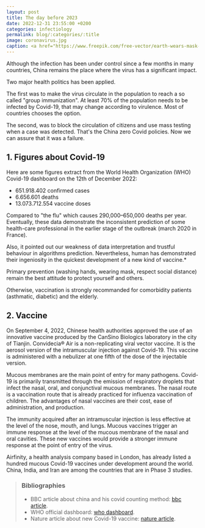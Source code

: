 ```yaml
---
layout: post
title: The day before 2023
date: 2022-12-31 23:55:00 +0200
categories: infectiology
permalink: blog/:categories/:title
image: coronavirus.jpg
caption: <a href="https://www.freepik.com/free-vector/earth-wears-mask-prevent-spread-virus-planet-earth-with-face-mask-protect-fight-against-corona-virus-hand-drawn-vector-illustration_25658521.htm#page=3&query=infection&position=10&from_view=search&track=sph">Image by WangXiNa</a>
---
```

Although the infection has been under control since a few months in many countries, China remains the place where the virus has a significant impact.

Two major health politics has been applied.

The first was to make the virus circulate in the population to reach a so called "group immunization". At least 70% of the population needs to be infected by Covid-19, that may change according to virulence. Most of countries chooses the option.

The second, was to block the circulation of citizens and use mass testing when a case was detected. That's the China zero Covid policies. Now we can assure that it was a failure.  

## 1. Figures about Covid-19

Here are some figures extract from the World Health Organization (WHO) Covid-19 dashboard on the 12th of December 2022:

+ 651.918.402 confirmed cases
+ 6.656.601 deaths
+ 13.073.712.554 vaccine doses

Compared to "the flu" which causes 290,000–650,000 deaths per year.
Eventually, these data demonstrate the inconsistent prediction of some health-care professional in the earlier stage of the outbreak (march 2020 in France).

Also, it pointed out our weakness of data interpretation and trustful behaviour in algorithms prediction.
Nevertheless, human has demonstrated their ingeniosity in the quickest development of a new kind of vaccine.*

Primary prevention (washing hands, wearing mask, respect social distance) remain the best attitude to protect yourself and others.

Otherwise, vaccination is strongly recommanded for comorbidity patients (asthmatic, diabetic) and the elderly.

## 2. Vaccine

On September 4, 2022, Chinese health authorities approved the use of an innovative vaccine produced by the CanSino Biologics laboratory in the city of Tianjin. Convidecia® Air is a non-replicating viral vector vaccine. It is the aerosol version of the intramuscular injection against Covid-19. This vaccine is administered with a nebulizer at one fifth of the dose of the injectable version.

Mucous membranes are the main point of entry for many pathogens. Covid-19 is primarily transmitted through the emission of respiratory droplets that infect the nasal, oral, and conjunctival mucous membranes. The nasal route is a vaccination route that is already practiced for influenza vaccination of children. The advantages of nasal vaccines are their cost, ease of administration, and production.

The immunity acquired after an intramuscular injection is less effective at the level of the nose, mouth, and lungs. Mucous vaccines trigger an immune response at the level of the mucous membrane of the nasal and oral cavities. These new vaccines would provide a stronger immune response at the point of entry of the virus.

Airfinity, a health analysis company based in London, has already listed a hundred mucous Covid-19 vaccines under development around the world. China, India, and Iran are among the countries that are in Phase 3 studies.

> ### Bibliographies
>
> + BBC article about china and his covid counting method: [bbc article](https://www.bbc.com/news/world-asia-64044204).
> + WHO official dashboard: [who dashboard](https://covid19.who.int/).
> + Nature article about new Covid-19 vaccine: [nature article](https://www.nature.com/articles/d41586-022-02824-3).
